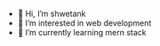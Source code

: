 - 👋 Hi, I’m shwetank
- 👀 I’m interested in web development
- 🌱 I’m currently learning mern stack

<!---
shwetank08/shwetank08 is a ✨ special ✨ repository because its `README.md` (this file) appears on your GitHub profile.
You can click the Preview link to take a look at your changes.
--->
